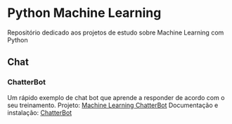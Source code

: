 # Python Machine Learning
Repositório dedicado aos projetos de estudo sobre Machine Learning com Python

## Chat
### ChatterBot
Um rápido exemplo de chat bot que aprende a responder de acordo com o seu treinamento.
Projeto: [Machine Learning ChatterBot](https://github.com/mahlignus/python-machine-learning/tree/master/ChatterBot-Study)
Documentação e instalação: [ChatterBot](https://chatterbot.readthedocs.io/en/stable/setup.html)
